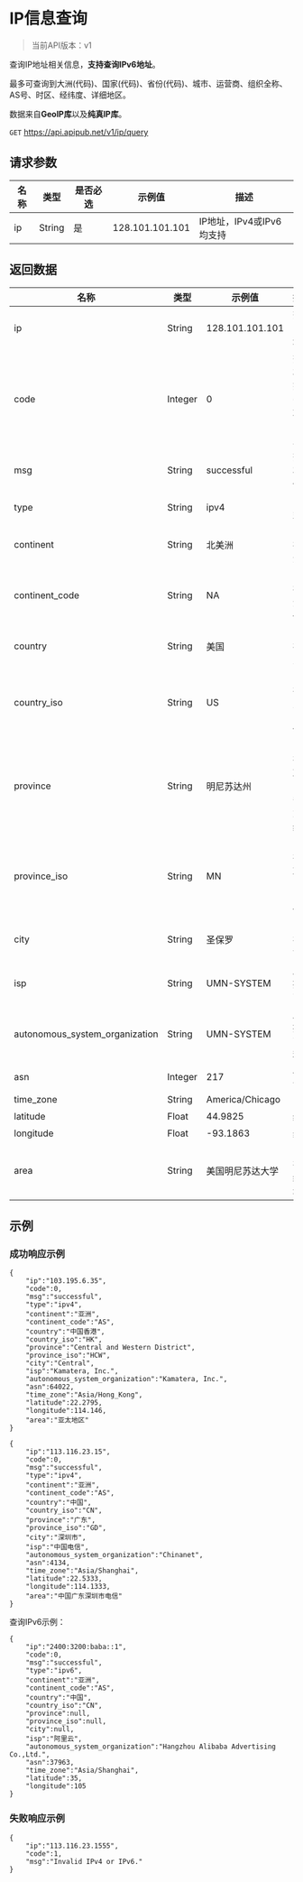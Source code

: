 # IP信息查询

> 当前API版本：v1

查询IP地址相关信息，**支持查询IPv6地址**。

最多可查询到大洲(代码)、国家(代码)、省份(代码)、城市、运营商、组织全称、AS号、时区、经纬度、详细地区。

数据来自**GeoIP库**以及**纯真IP库**。

`GET` <https://api.apipub.net/v1/ip/query>

## 请求参数

|名称|类型|是否必选|示例值|描述|
|---|---|---|---|---|
|ip|String|是|128.101.101.101|IP地址，IPv4或IPv6均支持|

## 返回数据


|名称|类型|示例值|描述|
|---|---|---|---|
|ip|String|128.101.101.101|查询的IP地址|
|code|Integer|0|查询状态，0:成功，1:失败|
|msg|String|successful|查询状态信息|
|type|String|ipv4|IP类型|
|continent|String|北美洲|IP所在大洲|
|continent_code|String|NA|IP所在大洲的代码|
|country|String|美国|IP所在国家|
|country_iso|String|US|IP所在国家的ISO代码|
|province|String|明尼苏达州|IP所在行政区(如省级或州级)|
|province_iso|String|MN|IP所在行政区的ISO代码|
|city|String|圣保罗|IP所在城市|
|isp|String|UMN-SYSTEM|服务提供商|
|autonomous_system_organization|String|UMN-SYSTEM|服务提供商全称|
|asn|Integer|217|AS号|
|time_zone|String|America/Chicago|时区|
|latitude|Float|44.9825|经度|
|longitude|Float|-93.1863|纬度|
|area|String|美国明尼苏达大学|IP所在详细区域|

## 示例

### 成功响应示例

```
{
    "ip":"103.195.6.35",
    "code":0,
    "msg":"successful",
    "type":"ipv4",
    "continent":"亚洲",
    "continent_code":"AS",
    "country":"中国香港",
    "country_iso":"HK",
    "province":"Central and Western District",
    "province_iso":"HCW",
    "city":"Central",
    "isp":"Kamatera, Inc.",
    "autonomous_system_organization":"Kamatera, Inc.",
    "asn":64022,
    "time_zone":"Asia/Hong_Kong",
    "latitude":22.2795,
    "longitude":114.146,
    "area":"亚太地区"
}
```
```
{
    "ip":"113.116.23.15",
    "code":0,
    "msg":"successful",
    "type":"ipv4",
    "continent":"亚洲",
    "continent_code":"AS",
    "country":"中国",
    "country_iso":"CN",
    "province":"广东",
    "province_iso":"GD",
    "city":"深圳市",
    "isp":"中国电信",
    "autonomous_system_organization":"Chinanet",
    "asn":4134,
    "time_zone":"Asia/Shanghai",
    "latitude":22.5333,
    "longitude":114.1333,
    "area":"中国广东深圳市电信"
}
```
查询IPv6示例：
```
{
    "ip":"2400:3200:baba::1",
    "code":0,
    "msg":"successful",
    "type":"ipv6",
    "continent":"亚洲",
    "continent_code":"AS",
    "country":"中国",
    "country_iso":"CN",
    "province":null,
    "province_iso":null,
    "city":null,
    "isp":"阿里云",
    "autonomous_system_organization":"Hangzhou Alibaba Advertising Co.,Ltd.",
    "asn":37963,
    "time_zone":"Asia/Shanghai",
    "latitude":35,
    "longitude":105
}
```

### 失败响应示例

```
{
    "ip":"113.116.23.1555",
    "code":1,
    "msg":"Invalid IPv4 or IPv6."
}
```